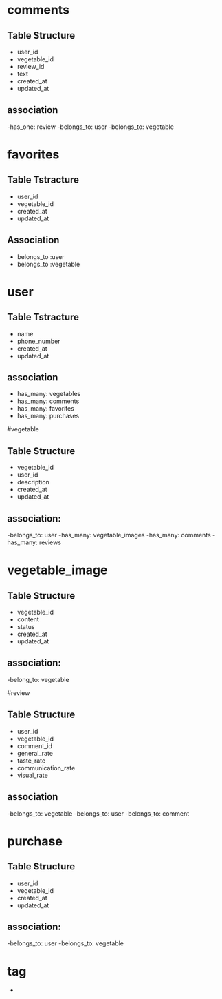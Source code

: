 
# comments
## Table Structure

- user_id
- vegetable_id
- review_id
- text
- created_at
- updated_at

## association
-has_one: review
-belongs_to: user
-belongs_to: vegetable

# favorites
## Table Tstracture
- user_id
- vegetable_id
- created_at
- updated_at

## Association
- belongs_to :user
- belongs_to :vegetable

# user

## Table Tstracture
- name
- phone_number
- created_at
- updated_at


## association
- has_many: vegetables
- has_many: comments
- has_many: favorites
- has_many: purchases

#vegetable

## Table Structure
- vegetable_id
- user_id
- description
- created_at
- updated_at

## association:
-belongs_to: user
-has_many: vegetable_images
-has_many: comments
-has_many: reviews

# vegetable_image

## Table Structure
- vegetable_id
- content
- status
- created_at
- updated_at

## association:
-belong_to: vegetable

#review
## Table Structure
 - user_id
 - vegetable_id
 - comment_id
 - general_rate
 - taste_rate
 - communication_rate
 - visual_rate

## association
-belongs_to: vegetable
-belongs_to: user
-belongs_to: comment

# purchase
## Table Structure
- user_id
- vegetable_id
- created_at
- updated_at

## association:
 -belongs_to: user
 -belongs_to: vegetable


# tag
-